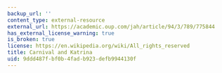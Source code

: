 ```yaml
---
backup_url: ''
content_type: external-resource
external_url: https://academic.oup.com/jah/article/94/3/789/775844
has_external_license_warning: true
is_broken: true
license: https://en.wikipedia.org/wiki/All_rights_reserved
title: Carnival and Katrina
uid: 9ddd487f-bf0b-4fad-b923-defb9944130f
---
```

